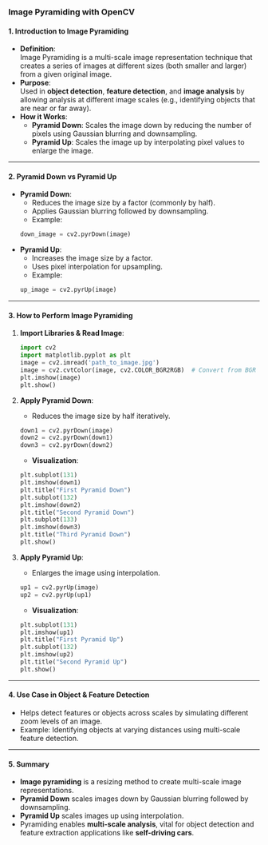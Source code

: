 ### **Image Pyramiding with OpenCV**

#### **1. Introduction to Image Pyramiding**
   - **Definition**:  
     Image Pyramiding is a multi-scale image representation technique that creates a series of images at different sizes (both smaller and larger) from a given original image.
   - **Purpose**:  
     Used in **object detection**, **feature detection**, and **image analysis** by allowing analysis at different image scales (e.g., identifying objects that are near or far away).
   - **How it Works**:
     - **Pyramid Down**: Scales the image down by reducing the number of pixels using Gaussian blurring and downsampling.
     - **Pyramid Up**: Scales the image up by interpolating pixel values to enlarge the image.

---

#### **2. Pyramid Down vs Pyramid Up**
   - **Pyramid Down**:
     - Reduces the image size by a factor (commonly by half).
     - Applies Gaussian blurring followed by downsampling.
     - Example:
     ```python
     down_image = cv2.pyrDown(image)
     ```
   - **Pyramid Up**:
     - Increases the image size by a factor.
     - Uses pixel interpolation for upsampling.
     - Example:
     ```python
     up_image = cv2.pyrUp(image)
     ```

---

#### **3. How to Perform Image Pyramiding**

1. **Import Libraries & Read Image**:
   ```python
   import cv2
   import matplotlib.pyplot as plt
   image = cv2.imread('path_to_image.jpg')
   image = cv2.cvtColor(image, cv2.COLOR_BGR2RGB)  # Convert from BGR to RGB for plotting
   plt.imshow(image)
   plt.show()
   ```

2. **Apply Pyramid Down**:
   - Reduces the image size by half iteratively.
   ```python
   down1 = cv2.pyrDown(image)
   down2 = cv2.pyrDown(down1)
   down3 = cv2.pyrDown(down2)
   ```
   - **Visualization**:
   ```python
   plt.subplot(131)
   plt.imshow(down1)
   plt.title("First Pyramid Down")
   plt.subplot(132)
   plt.imshow(down2)
   plt.title("Second Pyramid Down")
   plt.subplot(133)
   plt.imshow(down3)
   plt.title("Third Pyramid Down")
   plt.show()
   ```

3. **Apply Pyramid Up**:
   - Enlarges the image using interpolation.
   ```python
   up1 = cv2.pyrUp(image)
   up2 = cv2.pyrUp(up1)
   ```
   - **Visualization**:
   ```python
   plt.subplot(131)
   plt.imshow(up1)
   plt.title("First Pyramid Up")
   plt.subplot(132)
   plt.imshow(up2)
   plt.title("Second Pyramid Up")
   plt.show()
   ```

---

#### **4. Use Case in Object & Feature Detection**
   - Helps detect features or objects across scales by simulating different zoom levels of an image.
   - Example: Identifying objects at varying distances using multi-scale feature detection.

---

#### **5. Summary**
   - **Image pyramiding** is a resizing method to create multi-scale image representations.
   - **Pyramid Down** scales images down by Gaussian blurring followed by downsampling.
   - **Pyramid Up** scales images up using interpolation.
   - Pyramiding enables **multi-scale analysis**, vital for object detection and feature extraction applications like **self-driving cars**.

